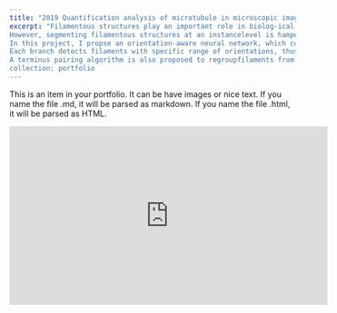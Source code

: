 ```yaml
---
title: "2019 Quantification analysis of microtubule in microscopic images"
excerpt: "Filamentous structures play an important role in biolog-ical systems. Extracting individual filaments is fundamental for analyzing and quantifying related biological processes.
However, segmenting filamentous structures at an instancelevel is hampered by their complex architecture, uniformappearance, and image quality. 
In this project, I propse an orientation-aware neural network, which contains six orientation-associated branches. 
Each branch detects filaments with specific range of orientations, thus separatingthem at junctions, and turning intersections to overpasses.
A terminus pairing algorithm is also proposed to regroupfilaments from different branches, and achieve individual filaments extraction. 
collection: portfolio
---
```


This is an item in your portfolio. It can be have images or nice text. If you name the file .md, it will be parsed as markdown. If you name the file .html, it will be parsed as HTML. 
<iframe src="https://youtu.be/w5lpYK4-OvA" 
    width="560" 
    height="315"
    frameborder="0" 
    allowfullscreen>
</iframe>

